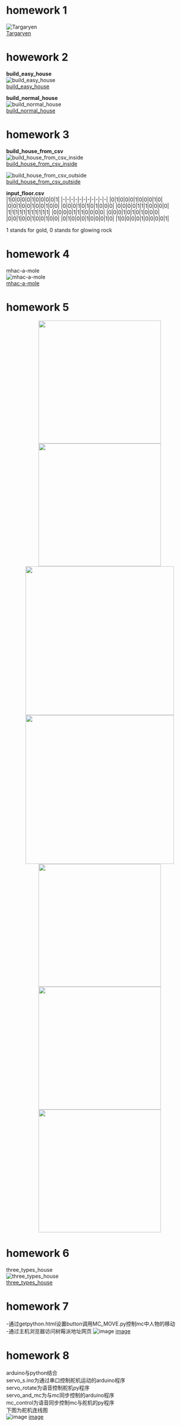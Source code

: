 # homework 1  
![Targaryen](https://github.com/ophwsjtu18/ohw20f/blob/main/zh/homework1/Targaryen.jpg?raw=true)  
[Targaryen](https://github.com/ophwsjtu18/ohw20f/blob/main/zh/homework1/Targaryen.jpg?raw=true)  

# howework 2
**build_easy_house**  
![build_easy_house](https://github.com/ophwsjtu18/ohw20f/blob/main/zh/homework2/build_easy_house.png?raw=true)  
[build_easy_house](https://github.com/ophwsjtu18/ohw20f/blob/main/zh/homework2/build_easy_house.png?raw=true)  

**build_normal_house**  
![build_normal_house](https://github.com/ophwsjtu18/ohw20f/blob/main/zh/homework2/build_normal_house.png?raw=true)  
[build_normal_house](https://github.com/ophwsjtu18/ohw20f/blob/main/zh/homework2/build_normal_house.png?raw=true)  

# homework 3  
**build_house_from_csv**    
![build_house_from_csv_inside](https://github.com/ophwsjtu18/ohw20f/blob/main/zh/homework3/build_house_from_csv_inside.png?raw=true)  
[build_house_from_csv_inside](https://github.com/ophwsjtu18/ohw20f/blob/main/zh/homework3/build_house_from_csv_inside.png?raw=true)  

![build_house_from_csv_outside](https://github.com/ophwsjtu18/ohw20f/blob/main/zh/homework3/build_house_from_csv_outside.png?raw=true)  
[build_house_from_csv_outside](https://github.com/ophwsjtu18/ohw20f/blob/main/zh/homework3/build_house_from_csv_outside.png?raw=true)

**input_floor.csv**  
|1|0|0|0|0|1|0|0|0|0|1|
|-|-|-|-|-|-|-|-|-|-|-|
|0|1|0|0|0|1|0|0|0|1|0|
|0|0|1|0|0|1|0|0|1|0|0|
|0|0|0|1|0|1|0|1|0|0|0|
|0|0|0|0|1|1|1|0|0|0|0|
|1|1|1|1|1|1|1|1|1|1|1|
|0|0|0|0|1|1|1|0|0|0|0|
|0|0|0|1|0|1|0|1|0|0|0|
|0|0|1|0|0|1|0|0|1|0|0|
|0|1|0|0|0|1|0|0|0|1|0|
|1|0|0|0|0|1|0|0|0|0|1|

1 stands for gold, 0 stands for glowing rock

# homework 4  
mhac-a-mole  
![mhac-a-mole](https://github.com/ophwsjtu18/ohw20f/blob/main/zh/homework4/whac-a-mole.png?raw=true)  
[mhac-a-mole](https://github.com/ophwsjtu18/ohw20f/blob/main/zh/homework4/whac-a-mole.png?raw=true)

# homework 5
<div align="center">
  
  <img src="https://github.com/ophwsjtu18/ohw20f/blob/main/zh/homework5/%E4%BA%94%E8%A7%92%E6%98%9F.png?raw=true" height="330" >
  
  <img src="https://github.com/ophwsjtu18/ohw20f/blob/main/zh/homework5/%E5%86%B0%E6%A0%BC_1.png?raw=true" height="330">

  <img src="https://github.com/ophwsjtu18/ohw20f/blob/main/zh/homework5/%E5%86%B0%E6%A0%BC_2.png?raw=true" height="400">
  
  <img src="https://github.com/ophwsjtu18/ohw20f/blob/main/zh/homework5/%E6%8A%98%E5%8F%A0%E7%81%AF_1.png?raw=true" height="400">
  
  <img src="https://github.com/ophwsjtu18/ohw20f/blob/main/zh/homework5/%E6%8A%98%E5%8F%A0%E7%81%AF_2.png?raw=true" height="330">
  
  <img src="https://github.com/ophwsjtu18/ohw20f/blob/main/zh/homework5/%E8%8A%82%E8%83%BD%E7%81%AF_1.png?raw=true" height="330">
  
  <img src="https://github.com/ophwsjtu18/ohw20f/blob/main/zh/homework5/%E8%8A%82%E8%83%BD%E7%81%AF_2.png?raw=true" height="330">

</div>

# homework 6
three_types_house  
![three_types_house](https://github.com/ophwsjtu18/ohw20f/blob/main/zh/homework6/three_types_house.png?raw=true)  
[three_types_house](https://github.com/ophwsjtu18/ohw20f/blob/main/zh/homework6/three_types_house.png?raw=true)

# homework 7
  -通过getpython.html设置button调用MC_MOVE.py控制mc中人物的移动  
  -通过主机浏览器访问树莓派地址网页
![image](https://github.com/ophwsjtu18/ohw20f/blob/main/zh/homework7/html_mc_1.gif?raw=true)
[image](https://github.com/ophwsjtu18/ohw20f/blob/main/zh/homework7/html_mc_1.gif?raw=true)

# homework 8  
  arduino与python结合  
  servo_s.ino为通过串口控制舵机运动的arduino程序  
  servo_rotate为语音控制舵机py程序  
  servo_and_mc为与mc同步控制的arduino程序  
  mc_control为语音同步控制mc与舵机的py程序  
  下图为舵机连线图  
![image](https://github.com/ophwsjtu18/ohw20f/blob/main/zh/homework8/servo_line.JPG?raw=true)
[image](https://github.com/ophwsjtu18/ohw20f/blob/main/zh/homework8/servo_line.JPG?raw=true)
  
  
